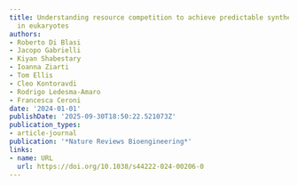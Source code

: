 ```yaml
---
title: Understanding resource competition to achieve predictable synthetic gene expression
  in eukaryotes
authors:
- Roberto Di Blasi
- Jacopo Gabrielli
- Kiyan Shabestary
- Ioanna Ziarti
- Tom Ellis
- Cleo Kontoravdi
- Rodrigo Ledesma‐Amaro
- Francesca Ceroni
date: '2024-01-01'
publishDate: '2025-09-30T18:50:22.521073Z'
publication_types:
- article-journal
publication: '*Nature Reviews Bioengineering*'
links:
- name: URL
  url: https://doi.org/10.1038/s44222-024-00206-0
---
```

